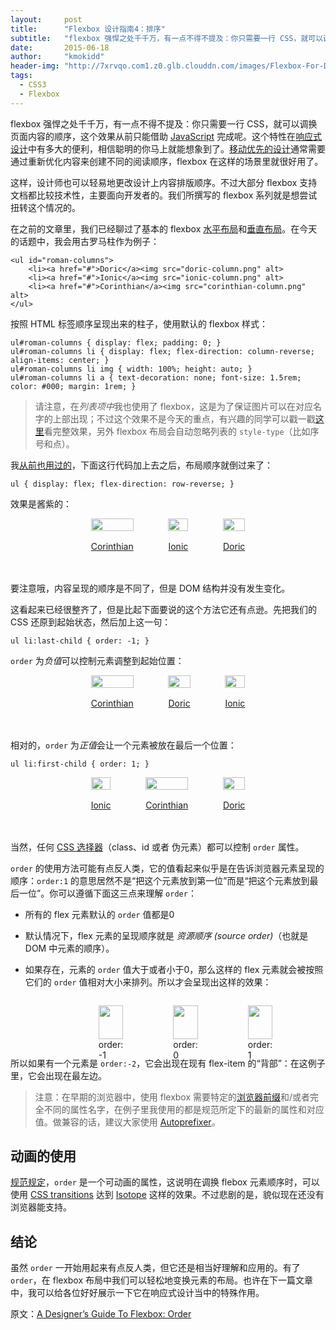 ```yaml
---
layout:     post
title:      "Flexbox 设计指南4：排序"
subtitle:   "flexbox 强悍之处千千万，有一点不得不提及：你只需要一行 CSS，就可以调换页面内容的顺序，这个效果从前只能借助 JavaScript 完成呢。这个特性在响应式设计中有多大的便利，相信聪明的你马上就能想象到了。"
date:       2015-06-18
author:     "kmokidd"
header-img: "http://7xrvqo.com1.z0.glb.clouddn.com/images/Flexbox-For-Designers-Order.e5619e1a.png"
tags:
  - CSS3
  - Flexbox
---
```


<style>
.roman-columns, .roman-columns li, #captioned-columns { display: -webkit-box; display: -webkit-flex; display: -ms-flexbox; display: flex; padding: 0; margin: 0 auto; }
.roman-columns a { border-bottom: none; margin-top: 1rem; }
.roman-columns figure img, .roman-columns li img, #captioned-columns figure img { width: 100%; height: auto; }
.roman-columns.header-columns { width: 100%; }
.roman-columns.header-columns:hover li:last-child { -webkit-box-ordinal-group: 0; -webkit-order: -1; -ms-flex-order: -1; order: -1; }
.columns-reversed { -webkit-box-orient: horizontal; -webkit-box-direction: reverse; -webkit-flex-direction: row-reverse; -ms-flex-direction: row-reverse; flex-direction: row-reverse; }
.roman-columns li { -webkit-box-orient: vertical; -webkit-box-direction: reverse; -webkit-flex-direction: column-reverse; -ms-flex-direction: column-reverse; flex-direction: column-reverse; -webkit-box-align: center;
-webkit-align-items: center; -ms-flex-align: center; align-items: center; }
.roman-columns li:before { content: none !important; }
.columns-body-examples { width: 60%; }
#last-column { -webkit-box-ordinal-group: 0; -webkit-order: -1; -ms-flex-order: -1; order: -1; }
.roman-columns.columns-body-examples .first-to-last { -webkit-box-ordinal-group: 2; -webkit-order: 1; -ms-flex-order: 1; order: 1; }
.roman-columns { margin-bottom: 3rem; }
</style>

flexbox 强悍之处千千万，有一点不得不提及：你只需要一行 CSS，就可以调换页面内容的顺序，这个效果从前只能借助 [JavaScript](http://demosthenes.info/blog/javascript) 完成呢。这个特性在[响应式设计](http://demosthenes.info/blog/responsive-design)中有多大的便利，相信聪明的你马上就能想象到了。[移动优先的设计](http://demosthenes.info/blog/334/Turn-Web-Development-On-Its-Head-Design-For-Mobile-First)通常需要通过重新优化内容来创建不同的阅读顺序，flexbox 在这样的场景里就很好用了。

这样，设计师也可以轻易地更改设计上内容排版顺序。不过大部分 flexbox 支持文档都比较技术性，主要面向开发者的。我们所撰写的 flexbox 系列就是想尝试扭转这个情况的。

在之前的文章里，我们已经聊过了基本的 flexbox [水平布局](http://demosthenes.info/blog/780/A-Designers-Guide-To-Flexbox)和[垂直布局](http://demosthenes.info/blog/787/A-Designers-Guide-To-Flexbox-Part-2-Going-Vertical)。在今天的话题中，我会用古罗马柱作为例子：

````
<ul id="roman-columns">
	<li><a href="#">Doric</a><img src="doric-column.png" alt>
	<li><a href="#">Ionic</a><img src="ionic-column.png" alt>
	<li><a href="#">Corinthian</a><img src="corinthian-column.png" alt>
</ul>
````

按照 HTML 标签顺序呈现出来的柱子，使用默认的 flexbox 样式：

````
ul#roman-columns { display: flex; padding: 0; }
ul#roman-columns li { display: flex; flex-direction: column-reverse; align-items: center; }
ul#roman-columns li img { width: 100%; height: auto; }
ul#roman-columns li a { text-decoration: none; font-size: 1.5rem; color: #000; margin: 1rem; }
````

>请注意，在*列表项中*我也使用了 flexbox，这是为了保证图片可以在对应名字的上部出现；不过这个效果不是今天的重点，有兴趣的同学可以戳一戳[这里](http://codepen.io/dudleystorey/pen/HwdCf)看完整效果，另外 flexbox 布局会自动忽略列表的 `style-type`（比如序号和点）。

我[从前也用过的](http://demosthenes.info/blog/780/A-Designers-Guide-To-Flexbox)，下面这行代码加上去之后，布局顺序就倒过来了：

```
ul { display: flex; flex-direction: row-reverse; }
```

效果是酱紫的：

<ul class="roman-columns columns-reversed columns-body-examples">
<li><a href="#">Doric</a><img src="http://7xrvqo.com1.z0.glb.clouddn.com/images/Flexbox-For-Designers-Order/doric-column.801d9dc8.png" alt="">
</li><li><a href="#">Ionic</a><img src="http://7xrvqo.com1.z0.glb.clouddn.com/images/Flexbox-For-Designers-Order/ionic-column.ceb5aac5.png" alt="">
</li><li><a href="#">Corinthian</a><img src="http://7xrvqo.com1.z0.glb.clouddn.com/images/Flexbox-For-Designers-Order/corinthian-column.3e5c41c8.png" alt="">
</li></ul>

要注意哦，内容呈现的顺序是不同了，但是 DOM 结构并没有发生变化。

这看起来已经很整齐了，但是比起下面要说的这个方法它还有点逊。先把我们的 CSS 还原到起始状态，然后加上这一句：

````
ul li:last-child { order: -1; }
````

`order` 为*负值*可以控制元素调整到起始位置：

<ul class="roman-columns columns-body-examples">
<li><a href="#">Doric</a><img src="http://7xrvqo.com1.z0.glb.clouddn.com/images/Flexbox-For-Designers-Order/doric-column.801d9dc8.png" alt="">
</li><li><a href="#">Ionic</a><img src="http://7xrvqo.com1.z0.glb.clouddn.com/images/Flexbox-For-Designers-Order/ionic-column.ceb5aac5.png" alt="">
</li><li id="last-column"><a href="#">Corinthian</a><img src="http://7xrvqo.com1.z0.glb.clouddn.com/images/Flexbox-For-Designers-Order/corinthian-column.3e5c41c8.png" alt="">
</li></ul>

相对的，`order` 为*正值*会让一个元素被放在最后一个位置：

````
ul li:first-child { order: 1; }
````

<ul class="roman-columns columns-body-examples">
<li class="first-to-last"><a href="#">Doric</a><img src="http://7xrvqo.com1.z0.glb.clouddn.com/images/Flexbox-For-Designers-Order/doric-column.801d9dc8.png" alt="">
</li><li><a href="#">Ionic</a><img src="http://7xrvqo.com1.z0.glb.clouddn.com/images/Flexbox-For-Designers-Order/ionic-column.ceb5aac5.png" alt="">
</li><li><a href="#">Corinthian</a><img src="http://7xrvqo.com1.z0.glb.clouddn.com/images/Flexbox-For-Designers-Order/corinthian-column.3e5c41c8.png" alt="">
</li></ul>

当然，任何 [CSS 选择器](http://demosthenes.info/blog/css/selectors)（class、id 或者 伪元素）都可以控制 `order` 属性。

`order` 的使用方法可能有点反人类，它的值看起来似乎是在告诉浏览器元素呈现的顺序：`order:1` 的意思居然不是“把这个元素放到第一位”而是“把这个元素放到最后一位”。你可以遵循下面这三点来理解 `order`：

+ 所有的 flex 元素默认的 `order` 值都是0

+ 默认情况下，flex 元素的呈现顺序就是 *资源顺序 (source order)*（也就是 DOM 中元素的顺序）。

+ 如果存在，元素的 `order` 值大于或者小于0，那么这样的 flex 元素就会被按照它们的 `order` 值相对大小来排列。所以才会呈现出这样的效果：

<figure id="captioned-columns" class="columns-body-examples">
<figure><img src="http://7xrvqo.com1.z0.glb.clouddn.com/images/Flexbox-For-Designers-Order/corinthian-column.3e5c41c8.png" alt=""><figcaption>order: -1</figcaption></figure>
<figure><img src="http://7xrvqo.com1.z0.glb.clouddn.com/images/Flexbox-For-Designers-Order/doric-column.801d9dc8.png" alt=""><figcaption>order: 0</figcaption></figure>
<figure><img src="http://7xrvqo.com1.z0.glb.clouddn.com/images/Flexbox-For-Designers-Order/ionic-column.ceb5aac5.png" alt=""><figcaption>order: 1</figcaption></figure>
</figure>

所以如果有一个元素是 `order:-2`，它会出现在现有 flex-item 的“背部”：在这例子里，它会出现在最左边。

>注意：在早期的浏览器中，使用 flexbox 需要特定的[浏览器前缀](http://demosthenes.info/blog/217/CSS-Vendor-Prefixes-and-Flags)和/或者完全不同的属性名字，在例子里我使用的都是规范所定下的最新的属性和对应值。做兼容的话，建议大家使用 [Autoprefixer](https://github.com/postcss/autoprefixer)。

## 动画的使用 ##

[规范规定](http://www.w3.org/TR/css3-flexbox/#order-property)，`order` 是一个可动画的属性，这说明在调换 flebox 元素顺序时，可以使用 [CSS transitions](http://demosthenes.info/blog/css/animation) 达到 [Isotope](http://isotope.metafizzy.co/) 这样的效果。不过悲剧的是，貌似现在还没有浏览器能支持。

## 结论 ##

虽然 `order` 一开始用起来有点反人类，但它还是相当好理解和应用的。有了 `order`，在 flexbox 布局中我们可以轻松地变换元素的布局。也许在下一篇文章中，我可以给各位好好展示一下它在响应式设计当中的特殊作用。

原文：[A Designer’s Guide To Flexbox: Order](http://demosthenes.info/blog/920/A-Designers-Guide-To-Flexbox-Order)
